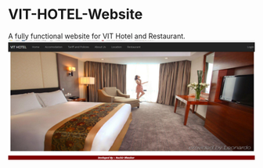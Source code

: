 # VIT-HOTEL-Website
A fully functional website for VIT Hotel and Restaurant. 
<img src="Screenshots/index.png">
